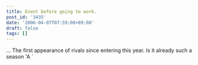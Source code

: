 ```yaml
---
title: Event before going to work.
post_id: '3435'
date: '2006-04-07T07:59:00+09:00'
draft: false
tags: []
---
```


... The first appearance of rivals since entering this year. Is it already such a season 'A `